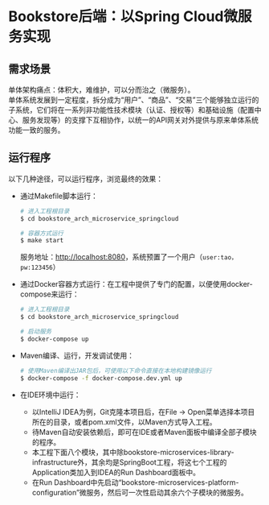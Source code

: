 # Bookstore后端：以Spring Cloud微服务实现

## 需求场景

单体架构痛点：体积大，难维护，可以分而治之（微服务）。<br/>
单体系统发展到一定程度，拆分成为“用户”、“商品”、“交易”三个能够独立运行的子系统，它们将在一系列非功能性技术模块（认证、授权等）和基础设施（配置中心、服务发现等）的支撑下互相协作，以统一的API网关对外提供与原来单体系统功能一致的服务。

## 运行程序

以下几种途径，可以运行程序，浏览最终的效果：

- 通过Makefile脚本运行：

  ```bash
  # 进入工程根目录
  $ cd bookstore_arch_microservice_springcloud
  
  # 容器方式运行
  $ make start
  ```

  服务地址：[http://localhost:8080](http://localhost:8080)，系统预置了一个用户（`user:tao，pw:123456`）

- 通过Docker容器方式运行：在工程中提供了专门的配置，以便使用docker-compose来运行：

  ```bash
  # 进入工程根目录
  $ cd bookstore_arch_microservice_springcloud
  
  # 启动服务
  $ docker-compose up
  ```

- Maven编译、运行，开发调试使用：
  
  ```bash
  # 使用Maven编译出JAR包后，可使用以下命令直接在本地构建镜像运行
  $ docker-compose -f docker-compose.dev.yml up
  ```
  
- 在IDE环境中运行：

  - 以IntelliJ IDEA为例，Git克隆本项目后，在File -> Open菜单选择本项目所在的目录，或者pom.xml文件，以Maven方式导入工程。
  - 待Maven自动安装依赖后，即可在IDE或者Maven面板中编译全部子模块的程序。
  - 本工程下面八个模块，其中除bookstore-microservices-library-infrastructure外，其余均是SpringBoot工程，将这七个工程的Application类加入到IDEA的Run Dashboard面板中。
  - 在Run Dashboard中先启动“bookstore-microservices-platform-configuration”微服务，然后可一次性启动其余六个子模块的微服务。
